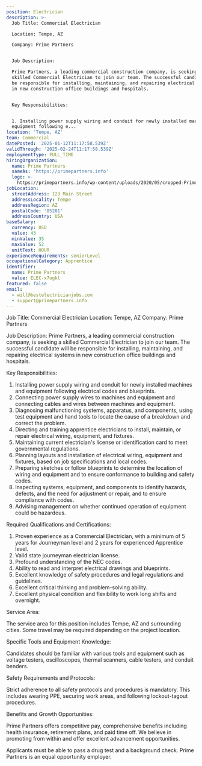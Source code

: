 ```yaml
---
position: Electrician
description: >-
  Job Title: Commercial Electrician

  Location: Tempe, AZ

  Company: Prime Partners


  Job Description:

  Prime Partners, a leading commercial construction company, is seeking a
  skilled Commercial Electrician to join our team. The successful candidate will
  be responsible for installing, maintaining, and repairing electrical systems
  in new construction office buildings and hospitals.


  Key Responsibilities:


  1. Installing power supply wiring and conduit for newly installed machines and
  equipment following e...
location: 'Tempe, AZ'
team: Commercial
datePosted: '2025-01-12T11:17:58.539Z'
validThrough: '2025-02-24T11:17:58.539Z'
employmentType: FULL_TIME
hiringOrganization:
  name: Prime Partners
  sameAs: 'https://primepartners.info'
  logo: >-
    https://primepartners.info/wp-content/uploads/2020/05/cropped-Prime-Partners-Logo-NO-BG-1-1.png
jobLocation:
  streetAddress: 123 Main Street
  addressLocality: Tempe
  addressRegion: AZ
  postalCode: '85281'
  addressCountry: USA
baseSalary:
  currency: USD
  value: 43
  minValue: 35
  maxValue: 52
  unitText: HOUR
experienceRequirements: seniorLevel
occupationalCategory: Apprentice
identifier:
  name: Prime Partners
  value: ELEC-x7ugkl
featured: false
email:
  - will@bestelectricianjobs.com
  - support@primepartners.info
---
```




Job Title: Commercial Electrician
Location: Tempe, AZ
Company: Prime Partners

Job Description:
Prime Partners, a leading commercial construction company, is seeking a skilled Commercial Electrician to join our team. The successful candidate will be responsible for installing, maintaining, and repairing electrical systems in new construction office buildings and hospitals.

Key Responsibilities:

1. Installing power supply wiring and conduit for newly installed machines and equipment following electrical codes and blueprints.
2. Connecting power supply wires to machines and equipment and connecting cables and wires between machines and equipment.
3. Diagnosing malfunctioning systems, apparatus, and components, using test equipment and hand tools to locate the cause of a breakdown and correct the problem.
4. Directing and training apprentice electricians to install, maintain, or repair electrical wiring, equipment, and fixtures.
5. Maintaining current electrician's license or identification card to meet governmental regulations.
6. Planning layouts and installation of electrical wiring, equipment and fixtures, based on job specifications and local codes.
7. Preparing sketches or follow blueprints to determine the location of wiring and equipment and to ensure conformance to building and safety codes.
8. Inspecting systems, equipment, and components to identify hazards, defects, and the need for adjustment or repair, and to ensure compliance with codes.
9. Advising management on whether continued operation of equipment could be hazardous.

Required Qualifications and Certifications:

1. Proven experience as a Commercial Electrician, with a minimum of 5 years for Journeyman level and 2 years for experienced Apprentice level.
2. Valid state journeyman electrician license.
3. Profound understanding of the NEC codes.
4. Ability to read and interpret electrical drawings and blueprints.
5. Excellent knowledge of safety procedures and legal regulations and guidelines.
6. Excellent critical thinking and problem-solving ability.
7. Excellent physical condition and flexibility to work long shifts and overnight.

Service Area:

The service area for this position includes Tempe, AZ and surrounding cities. Some travel may be required depending on the project location.

Specific Tools and Equipment Knowledge:

Candidates should be familiar with various tools and equipment such as voltage testers, oscilloscopes, thermal scanners, cable testers, and conduit benders.

Safety Requirements and Protocols:

Strict adherence to all safety protocols and procedures is mandatory. This includes wearing PPE, securing work areas, and following lockout-tagout procedures.

Benefits and Growth Opportunities:

Prime Partners offers competitive pay, comprehensive benefits including health insurance, retirement plans, and paid time off. We believe in promoting from within and offer excellent advancement opportunities.

Applicants must be able to pass a drug test and a background check. Prime Partners is an equal opportunity employer.
